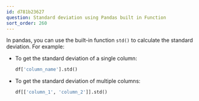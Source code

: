 ```yaml
---
id: d781b23627
question: Standard deviation using Pandas built in Function
sort_order: 260
---
```


In pandas, you can use the built-in function `std()` to calculate the standard deviation. For example:

- To get the standard deviation of a single column:

  ```python
  df['column_name'].std()
  ```

- To get the standard deviation of multiple columns:

  ```python
  df[['column_1', 'column_2']].std()
  ```
